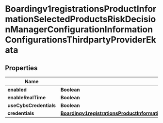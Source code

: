 
# Boardingv1registrationsProductInformationSelectedProductsRiskDecisionManagerConfigurationInformationConfigurationsThirdpartyProviderEkata

## Properties
Name | Type | Description | Notes
------------ | ------------- | ------------- | -------------
**enabled** | **Boolean** |  |  [optional]
**enableRealTime** | **Boolean** |  |  [optional]
**useCybsCredentials** | **Boolean** |  |  [optional]
**credentials** | [**Boardingv1registrationsProductInformationSelectedProductsRiskDecisionManagerConfigurationInformationConfigurationsThirdpartyProviderEkataCredentials**](Boardingv1registrationsProductInformationSelectedProductsRiskDecisionManagerConfigurationInformationConfigurationsThirdpartyProviderEkataCredentials.md) |  |  [optional]



